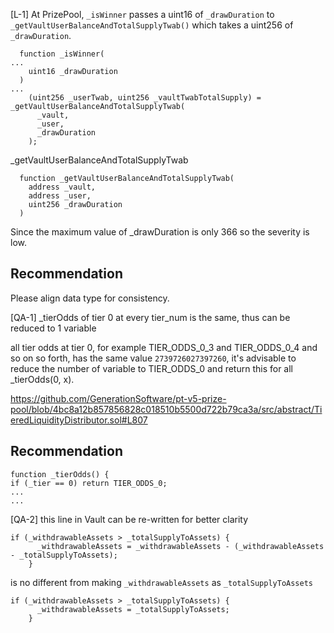 [L-1] At PrizePool, `_isWinner` passes a uint16 of `_drawDuration` to `_getVaultUserBalanceAndTotalSupplyTwab()` which takes a uint256 of `_drawDuration`.

```solidity
  function _isWinner(
...
    uint16 _drawDuration
  )
...
    (uint256 _userTwab, uint256 _vaultTwabTotalSupply) = _getVaultUserBalanceAndTotalSupplyTwab(
      _vault,
      _user,
      _drawDuration
    );

```

_getVaultUserBalanceAndTotalSupplyTwab
```solidity
  function _getVaultUserBalanceAndTotalSupplyTwab(
    address _vault,
    address _user,
    uint256 _drawDuration
  )
```

Since the maximum value of _drawDuration is only 366 so the severity is low.

## Recommendation
Please align data type for consistency.


[QA-1] _tierOdds of tier 0 at every tier_num is the same, thus can be reduced to 1 variable

all tier odds at tier 0, for example TIER_ODDS_0_3 and TIER_ODDS_0_4 and so on so forth, has the same value `2739726027397260`, it's advisable to reduce the number of variable to TIER_ODDS_0 and return this for all _tierOdds(0, x).

https://github.com/GenerationSoftware/pt-v5-prize-pool/blob/4bc8a12b857856828c018510b5500d722b79ca3a/src/abstract/TieredLiquidityDistributor.sol#L807

## Recommendation
```solidity
function _tierOdds() {
if (_tier == 0) return TIER_ODDS_0;
...
...

```


[QA-2] this line in Vault can be re-written for better clarity
```solidity
if (_withdrawableAssets > _totalSupplyToAssets) {
      _withdrawableAssets = _withdrawableAssets - (_withdrawableAssets - _totalSupplyToAssets);
    }
```

is no different from making `_withdrawableAssets` as `_totalSupplyToAssets`
```solidity
if (_withdrawableAssets > _totalSupplyToAssets) {
      _withdrawableAssets = _totalSupplyToAssets;
    }
````